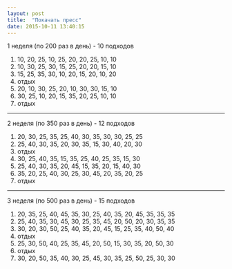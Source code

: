 ```yaml
---
layout: post
title:  "Покачать пресс"
date: 2015-10-11 13:40:15
---
```


1 неделя (по 200 раз в день) - 10 подходов  

  1. 10, 20, 25, 10, 25, 20, 20, 25, 10, 10  
  2. 10, 30, 25, 30, 15, 25, 20, 20, 15, 10  
  3. 15, 25, 35, 30, 10, 20, 15, 20, 10, 20  
  4. отдых  
  5. 20, 10, 30, 25, 20, 10, 30, 30, 15, 10  
  6. 30, 25, 10, 20, 15, 35, 20, 25, 10, 10  
  7. отдых  

***

2 неделя (по 350 раз в день) - 12 подходов  

  1. 20, 30, 25, 35, 25, 40, 30, 35, 30, 30, 25, 25 
  2. 25, 40, 30, 35, 20, 30, 35, 15, 30, 40, 20, 30  
  3. отдых
  4. 30, 25, 40, 35, 15, 35, 25, 40, 25, 35, 15, 30  
  5. 25, 40, 30, 35, 20, 45, 15, 35, 20, 15, 40, 30  
  6. 35, 20, 25, 40, 30, 25, 30, 45, 20, 35, 20, 25  
  7. отдых 

***

3 неделя (по 500 раз в день) - 15 подходов

  1. 20, 35, 25, 40, 45, 35, 30, 25, 40, 35, 20, 45, 35, 35, 35  
  2. 25, 40, 35, 30, 45, 30, 25, 35, 45, 20, 50, 20, 30, 35, 35  
  3. 30, 20, 30, 50, 25, 40, 35, 20, 45, 15, 25, 35, 40, 50, 40  
  4. отдых
  5. 25, 30, 50, 40, 25, 35, 45, 20, 50, 15, 30, 35, 20, 50, 30
  6. отдых
  7. 30, 20, 50, 35, 40, 30, 25, 45, 30, 35, 25, 50, 25, 30, 30